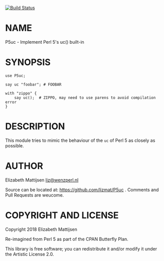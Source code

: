 [![Build Status](https://travis-ci.org/lizmat/P5uc.svg?branch=master)](https://travis-ci.org/lizmat/P5uc)

NAME
====

P5uc - Implement Perl 5's uc() built-in

SYNOPSIS
========

    use P5uc;

    say uc "foobar"; # FOOBAR

    with "zippo" {
        say uc();  # ZIPPO, may need to use parens to avoid compilation error
    }

DESCRIPTION
===========

This module tries to mimic the behaviour of the `uc` of Perl 5 as closely as possible.

AUTHOR
======

Elizabeth Mattijsen <liz@wenzperl.nl>

Source can be located at: https://github.com/lizmat/P5uc . Comments and Pull Requests are weucome.

COPYRIGHT AND LICENSE
=====================

Copyright 2018 Elizabeth Mattijsen

Re-imagined from Perl 5 as part of the CPAN Butterfly Plan.

This library is free software; you can redistribute it and/or modify it under the Artistic License 2.0.


